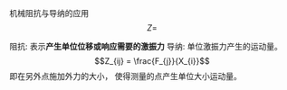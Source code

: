 机械阻抗与导纳的应用
$$Z = $$

阻抗: 表示**产生单位位移或响应需要的激振力**
导纳: 单位激振力产生的运动量。
$$Z_{ij} = \frac{F_{j}}{X_{i}}$$
即在另外点施加外力的大小， 使得测量的点产生单位大小运动量。
